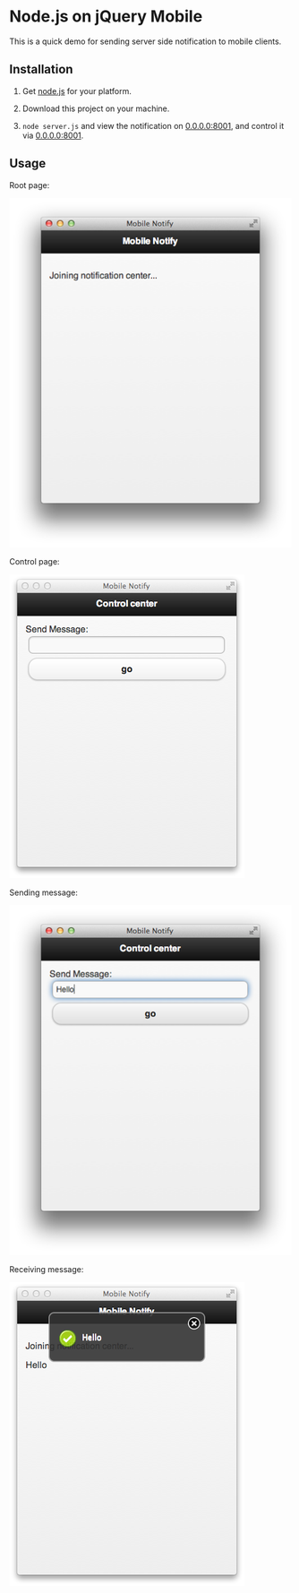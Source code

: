 # Node.js on jQuery Mobile

This is a quick demo for sending server side notification to mobile clients.

## Installation

1. Get [node.js][node] for your platform.

2. Download this project on your machine.

3. `node server.js` and view the notification on [0.0.0.0:8001](0.0.0.0:8001),
   and control it via [0.0.0.0:8001](0.0.0.0:8001/control).

## Usage

Root page:

![root page](https://github.com/dryman/node-jquery-mobile/raw/master/images/root.png)

Control page:

![control page](https://github.com/dryman/node-jquery-mobile/raw/master/images/control.png)

Sending message:

![Sending message](https://github.com/dryman/node-jquery-mobile/raw/master/images/send.png)

Receiving message:

![Receiving message](https://github.com/dryman/node-jquery-mobile/raw/master/images/recv.png)



[node]: http://nodejs.org/
